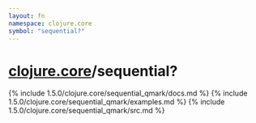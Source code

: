 ```yaml
---
layout: fn
namespace: clojure.core
symbol: "sequential?"
---
```


# [clojure.core](../)/sequential?

{% include 1.5.0/clojure.core/sequential_qmark/docs.md %}
{% include 1.5.0/clojure.core/sequential_qmark/examples.md %}
{% include 1.5.0/clojure.core/sequential_qmark/src.md %}

